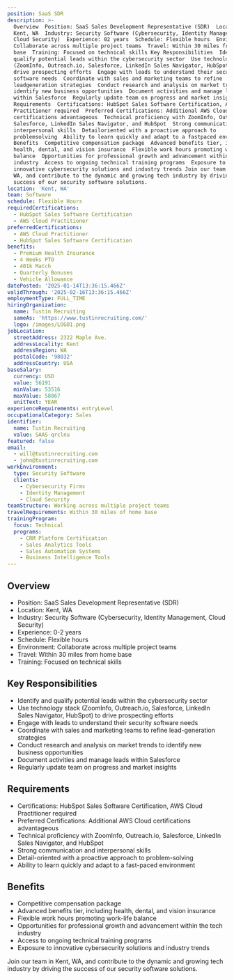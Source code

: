 ```yaml
---
position: SaaS SDR
description: >-
  Overview  Position: SaaS Sales Development Representative (SDR)  Location:
  Kent, WA  Industry: Security Software (Cybersecurity, Identity Management,
  Cloud Security)  Experience: 02 years  Schedule: Flexible hours  Environment:
  Collaborate across multiple project teams  Travel: Within 30 miles from home
  base  Training: Focused on technical skills Key Responsibilities  Identify and
  qualify potential leads within the cybersecurity sector  Use technology stack
  (ZoomInfo, Outreach.io, Salesforce, LinkedIn Sales Navigator, HubSpot) to
  drive prospecting efforts  Engage with leads to understand their security
  software needs  Coordinate with sales and marketing teams to refine
  leadgeneration strategies  Conduct research and analysis on market trends to
  identify new business opportunities  Document activities and manage leads
  within Salesforce  Regularly update team on progress and market insights
  Requirements  Certifications: HubSpot Sales Software Certification, AWS Cloud
  Practitioner required  Preferred Certifications: Additional AWS Cloud
  certifications advantageous  Technical proficiency with ZoomInfo, Outreach.io,
  Salesforce, LinkedIn Sales Navigator, and HubSpot  Strong communication and
  interpersonal skills  Detailoriented with a proactive approach to
  problemsolving  Ability to learn quickly and adapt to a fastpaced environment
  Benefits  Competitive compensation package  Advanced benefits tier, including
  health, dental, and vision insurance  Flexible work hours promoting worklife
  balance  Opportunities for professional growth and advancement within the tech
  industry  Access to ongoing technical training programs  Exposure to
  innovative cybersecurity solutions and industry trends Join our team in Kent,
  WA, and contribute to the dynamic and growing tech industry by driving the
  success of our security software solutions.
location: 'Kent, WA'
team: Software
schedule: Flexible Hours
requiredCertifications:
  - HubSpot Sales Software Certification
  - AWS Cloud Practitioner
preferredCertifications:
  - AWS Cloud Practitioner
  - HubSpot Sales Software Certification
benefits:
  - Premium Health Insurance
  - 4 Weeks PTO
  - 401k Match
  - Quarterly Bonuses
  - Vehicle Allowance
datePosted: '2025-01-14T13:36:15.466Z'
validThrough: '2025-02-16T13:36:15.466Z'
employmentType: FULL_TIME
hiringOrganization:
  name: Tustin Recruiting
  sameAs: 'https://www.tustinrecruiting.com/'
  logo: /images/LOGO1.png
jobLocation:
  streetAddress: 2322 Maple Ave.
  addressLocality: Kent
  addressRegion: WA
  postalCode: '98032'
  addressCountry: USA
baseSalary:
  currency: USD
  value: 56191
  minValue: 53516
  maxValue: 58867
  unitText: YEAR
experienceRequirements: entryLevel
occupationalCategory: Sales
identifier:
  name: Tustin Recruiting
  value: SAAS-qrclnu
featured: false
email:
  - will@tustinrecruiting.com
  - john@tustinrecruiting.com
workEnvironment:
  type: Security Software
  clients:
    - Cybersecurity Firms
    - Identity Management
    - Cloud Security
teamStructure: Working across multiple project teams
travelRequirements: Within 30 miles of home base
trainingProgram:
  focus: Technical
  programs:
    - CRM Platform Certification
    - Sales Analytics Tools
    - Sales Automation Systems
    - Business Intelligence Tools
---
```




## Overview
- Position: SaaS Sales Development Representative (SDR)
- Location: Kent, WA
- Industry: Security Software (Cybersecurity, Identity Management, Cloud Security)
- Experience: 0-2 years
- Schedule: Flexible hours
- Environment: Collaborate across multiple project teams
- Travel: Within 30 miles from home base
- Training: Focused on technical skills

## Key Responsibilities
- Identify and qualify potential leads within the cybersecurity sector
- Use technology stack (ZoomInfo, Outreach.io, Salesforce, LinkedIn Sales Navigator, HubSpot) to drive prospecting efforts
- Engage with leads to understand their security software needs
- Coordinate with sales and marketing teams to refine lead-generation strategies
- Conduct research and analysis on market trends to identify new business opportunities
- Document activities and manage leads within Salesforce
- Regularly update team on progress and market insights

## Requirements
- Certifications: HubSpot Sales Software Certification, AWS Cloud Practitioner required
- Preferred Certifications: Additional AWS Cloud certifications advantageous
- Technical proficiency with ZoomInfo, Outreach.io, Salesforce, LinkedIn Sales Navigator, and HubSpot
- Strong communication and interpersonal skills
- Detail-oriented with a proactive approach to problem-solving
- Ability to learn quickly and adapt to a fast-paced environment

## Benefits
- Competitive compensation package
- Advanced benefits tier, including health, dental, and vision insurance
- Flexible work hours promoting work-life balance
- Opportunities for professional growth and advancement within the tech industry
- Access to ongoing technical training programs
- Exposure to innovative cybersecurity solutions and industry trends

Join our team in Kent, WA, and contribute to the dynamic and growing tech industry by driving the success of our security software solutions.
